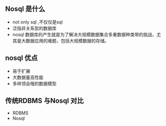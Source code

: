 ## Nosql 是什么

- not only sql ,不仅仅是sql
- 泛指非关系型的数据库
- nosql 数据库的产生就是为了解决大规模数据集合多重数据种类带的挑战，尤其是大数据应用的难题，包括大规模数据的存储。



## nosql 优点

- 易于扩展
- 大数据量高性能
- 多样领会哦的数据模型



## 传统RDBMS 与Nosql 对比

- RDBMS
- Nosql



